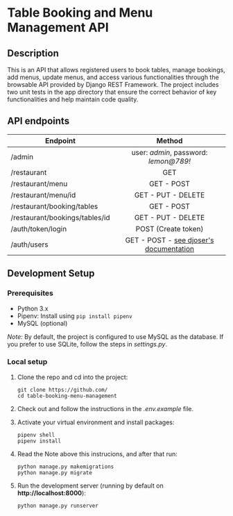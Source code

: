 # Table Booking and Menu Management API

## Description

This is an API that allows registered users to book tables, manage bookings, add
menus, update menus, and access various functionalities through the browsable API provided by Django REST Framework. The project includes two unit tests  in the app directory that ensure the correct behavior of key functionalities and help maintain code quality.

## API endpoints

| Endpoint | Method |
| ------------ | :-----------: |
| /admin    |   user: _admin_, password: _lemon@789!_  |
| /restaurant    |   GET |
| /restaurant/menu     |   GET - POST   |
| /restaurant/menu/id  |   GET - PUT - DELETE   |
| /restaurant/booking/tables     |   GET - POST   |
| /restaurant/bookings/tables/id     |   GET - PUT - DELETE   |
| /auth/token/login    |   POST (Create token) |
| /auth/users    |   GET - POST - [see djoser's documentation](https://djoser.readthedocs.io/en/latest/getting_started.html#available-endpoints)  |


## Development Setup

### Prerequisites

- Python 3.x
- Pipenv: Install using `pip install pipenv`
- MySQL (optional)

_Note:_ By default, the project is configured to use MySQL as the database. If
you prefer to use SQLite, follow the steps in _settings.py_.

### Local setup

1. Clone the repo and cd into the project:
   ```
   git clone https://github.com/
   cd table-booking-menu-management
   ```

2. Check out and follow the instructions in the _.env.example_ file.

3. Activate your virtual environment and install packages:
   ```
   pipenv shell
   pipenv install
   ```

4. Read the Note above this instrucions, and after that run:
   ```
   python manage.py makemigrations
   python manage.py migrate
   ```

5. Run the development server (running by default on **http://localhost:8000**):
   ```
   python manage.py runserver
   ```






